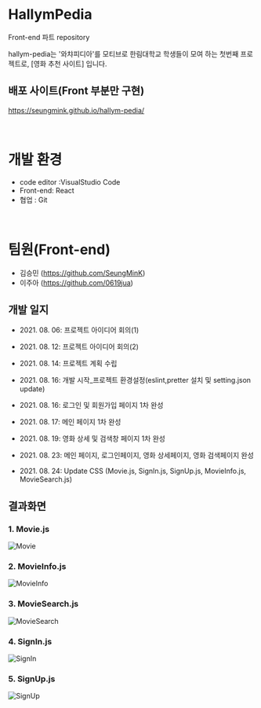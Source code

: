 # HallymPedia 
Front-end 파트  repository <br>

hallym-pedia는 '와챠피디아'를 모티브로 한림대학교 학생들이 모여 하는 첫번째 프로젝트로, [영화 추천 사이트] 입니다. <br>


## 배포 사이트(Front 부분만 구현)
https://seungmink.github.io/hallym-pedia/

<br>

# 개발 환경 
- code editor :VisualStudio Code
- Front-end: React
- 협업 : Git

<br>

# 팀원(Front-end)
- 김승민 (https://github.com/SeungMinK)
- 이주아 (https://github.com/0619jua)


## 개발 일지

- 2021\. 08. 06: 프로젝트 아이디어 회의(1)

- 2021\. 08. 12: 프로젝트 아이디어 회의(2)

- 2021\. 08. 14: 프로젝트 계획 수립 

- 2021\. 08. 16: 개발 시작_프로젝트 환경설정(eslint,pretter 설치 및 setting.json update)

- 2021\. 08. 16: 로그인 및 회원가입 페이지 1차 완성
 
- 2021\. 08. 17: 메인 페이지 1차 완성

- 2021\. 08. 19: 영화 상세 및 검색창 페이지 1차 완성

- 2021\. 08. 23: 메인 페이지, 로그인페이지, 영화 상세페이지, 영화 검색페이지 완성

- 2021\. 08. 24: Update CSS (Movie.js, SignIn.js, SignUp.js, MovieInfo.js, MovieSearch.js)

## 결과화면

### 1. Movie.js
![Movie](https://user-images.githubusercontent.com/20696473/130581981-dc1039dd-d017-464c-92b4-e50df14811d2.png)

### 2. MovieInfo.js
![MovieInfo](https://user-images.githubusercontent.com/20696473/130582015-f3a558a0-8ac4-4f15-be87-ed72b3cc6d8d.png)

### 3. MovieSearch.js
![MovieSearch](https://user-images.githubusercontent.com/20696473/130582012-a0805cb5-36de-4ce0-82ec-f8a976d5cd9f.png)

### 4. SignIn.js
![SignIn](https://user-images.githubusercontent.com/20696473/130582006-27409e6a-6566-45e4-a5a4-b2fd3466fdfa.png)

### 5. SignUp.js
![SignUp](https://user-images.githubusercontent.com/20696473/130582009-c344bc67-391f-4b80-a62c-be8a18f1b7e3.png)





